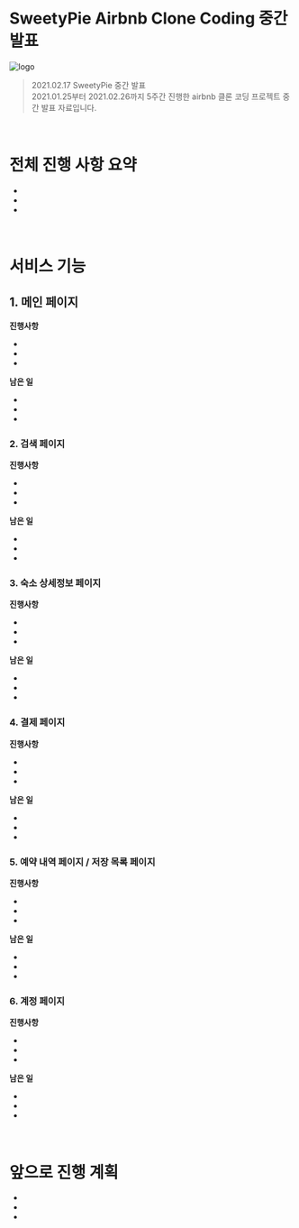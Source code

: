 # SweetyPie Airbnb Clone Coding 중간 발표
![logo](https://user-images.githubusercontent.com/69497936/108152812-34dfbb00-711d-11eb-8ce5-ac79cc606f48.png)
<br>

> 2021.02.17 SweetyPie 중간 발표 <br />
> 2021.01.25부터 2021.02.26까지 5주간 진행한 airbnb 클론 코딩 프로젝트 중간 발표 자료입니다. <br>


<br>

# 전체 진행 사항 요약

-
-
-

<br>

# 서비스 기능

## 1. 메인 페이지

<b>진행사항</b>

-
-
- 

<b>남은 일</b>

-
-
-

### 2. 검색 페이지

<b>진행사항</b>

-
-
- 

<b>남은 일</b>

-
-
-
### 3. 숙소 상세정보 페이지

<b>진행사항</b>

-
-
- 

<b>남은 일</b>

-
-
-

### 4. 결제 페이지

<b>진행사항</b>

-
-
- 

<b>남은 일</b>

-
-
-

### 5. 예약 내역 페이지 / 저장 목록 페이지
<b>진행사항</b>

-
-
- 

<b>남은 일</b>

-
-
-

### 6. 계정 페이지

<b>진행사항</b>

-
-
- 

<b>남은 일</b>

-
-
-

<br>

# 앞으로 진행 계획

-
-
-
